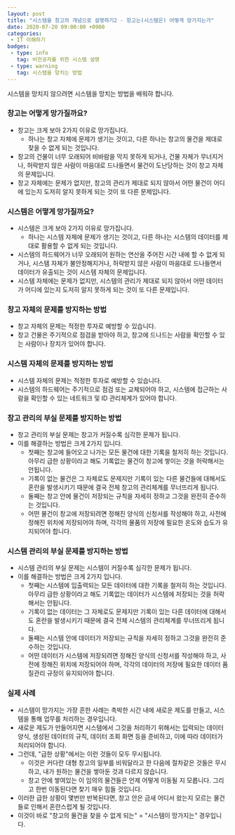```yaml
---
layout: post
title: "시스템을 창고의 개념으로 설명하기2 - 창고는(시스템은) 어떻게 망가지는가"
date: 2020-07-20 09:00:00 +0900
categories: 
 - IT 이해하기
badges:
 - type: info
   tag: 비전공자를 위한 시스템 설명
 - type: warning
   tag: 시스템을 망치는 방법
---
```


시스템을 망치지 않으려면 시스템을 망치는 방법을 배워햐 합니다.

<!--more-->

### **창고는 어떻게 망가질까요?**
- 창고는 크게 보아 2가지 이유로 망가집니다.
  - 하나는 창고 자체에 문제가 생기는 것이고, 다른 하나는 창고의 물건을 제대로 찾을 수 없게 되는 것입니다.
- 창고의 건물이 너무 오래되어 비바람을 막지 못하게 되거나, 건물 자체가 무너지거나, 허락받지 않은 사람이 마음대로 드나들면서 물건이 도난당하는 것이 창고 자체의 문제입니다.
- 창고 자체에는 문제가 없지만, 창고의 관리가 제대로 되지 않아서 어떤 물건이 어디에 있는지 도저히 알지 못하게 되는 것이 또 다른 문제입니다.

### **시스템은 어떻게 망가질까요?**
- 시스템은 크게 보아 2가지 이유로 망가집니다.
  - 하나는 시스템 자체에 문제가 생기는 것이고, 다른 하나는 시스템의 데이터를 제대로 활용할 수 없게 되는 것입니다.
- 시스템의 하드웨어가 너무 오래되어 원하는 연산을 주어진 시간 내에 할 수 없게 되거나, 시스템 자체가 불안정해지거나, 허락받지 않은 사람이 마음대로 드나들면서 데이터가 유출되는 것이 시스템 자체의 문제입니다.
- 시스템 자체에는 문제가 없지만, 시스템의 관리가 제대로 되지 않아서 어떤 데이터가 어디에 있는지 도저히 알지 못하게 되는 것이 또 다른 문제입니다.

### **창고 자체의 문제를 방지하는 방법**
- 창고 자체의 문제는 적정한 투자로 예방할 수 있습니다.
- 창고 건물은 주기적으로 점검을 받아야 하고, 창고에 드나드는 사람을 확인할 수 있는 사람이나 장치가 있어야 합니다.

### **시스템 자체의 문제를 방지하는 방법**
- 시스템 자체의 문제는 적정한 투자로 예방할 수 있습니다.
- 시스템의 하드웨어는 주기적으로 점검 또는 교체되어야 하고, 시스템에 접근하는 사람을 확인할 수 있는 네트워크 및 ID 관리체계가 있어야 합니다.

### **창고 관리의 부실 문제를 방지하는 방법**
- 창고 관리의 부실 문제는 창고가 커질수록 심각한 문제가 됩니다.
- 이를 해결하는 방법은 크게 2가지 입니다.
  - 첫째는 창고에 들어오고 나가는 모든 물건에 대한 기록을 철저히 하는 것입니다. 아무리 급한 상황이라고 해도 기록없는 물건이 창고에 쌓이는 것을 허락해서는 안됩니다.
  - 기록이 없는 물건은 그 자체로도 문제지만 기록이 있는 다른 물건들에 대해서도 혼란을 발생시키기 때문에 결국 전체 창고의 관리체계를 무너뜨리게 됩니다.
  - 둘째는 창고 안에 물건이 저장되는 규칙을 자세히 정하고 그것을 완전히 준수하는 것입니다. 
  - 어떤 물건이 창고에 저장되려면 정해진 양식의 신청서를 작성해야 하고, 사전에 정해진 위치에 저장되어야 하며, 각각의 물품의 저장에 필요한 온도와 습도가 유지되어야 합니다.
  
### **시스템 관리의 부실 문제를 방지하는 방법**
- 시스템 관리의 부실 문제는 시스템이 커질수록 심각한 문제가 됩니다.
- 이를 해결하는 방법은 크게 2가지 입니다.
  - 첫째는 시스템에 입출력되는 모든 데이터에 대한 기록을 철저히 하는 것입니다. 아무리 급한 상황이라고 해도 기록없는 데이터가 시스템에 저장되는 것을 허락해서는 안됩니다.
  - 기록이 없는 데이터는 그 자체로도 문제지만 기록이 있는 다른 데이터에 대해서도 혼란을 발생시키기 때문에 결국 전체 시스템의 관리체계를 무너뜨리게 됩니다.
  - 둘째는 시스템 안에 데이터가 저장되는 규칙을 자세히 정하고 그것을 완전히 준수하는 것입니다.
  - 어떤 데이터가 시스템에 저장되려면 정해진 양식의 신청서를 작성해야 하고, 사전에 정해진 위치에 저장되어야 하며, 각각의 데이터의 저장에 필요한 데이터 품질관리 규정이 유지되어야 합니다.
  
### **실제 사례**
- 시스템이 망가지는 가장 흔한 사례는 촉박한 시간 내에 새로운 제도를 만들고, 시스템을 통해 업무를 처리하는 경우입니다.
- 새로운 제도가 만들어지면 시스템에서 그것을 처리하기 위해서는 입력되는 데이터 양식, 생성된 데이터의 규칙, 데이터 조회 화면 등을 준비하고, 이에 따라 데이터가 처리되어야 합니다.
- 그런데, "급한 상황"에서는 이런 것들이 모두 무시됩니다.
  - 이것은 커다란 대형 창고의 일부를 비워달라고 한 다음에 절차같은 것들은 무시하고, 내가 원하는 물건을 쌓아둔 것과 다르지 않습니다.
  - 창고 안에 쌓여있는 이 임의의 물건들은 언제 어떻게 이동될 지 모릅니다. 그리고 한번 이동된다면 찾기 매우 힘들 것입니다.
- 이러한 급한 상황이 몇번만 반복된다면, 창고 안은 금새 어디서 왔는지 모르는 물건들로 인해서 혼란스럽게 될 것입니다.
- 이것이 바로 "창고의 물건을 찾을 수 없게 되는" = "시스템이 망가지는" 경우입니다.
